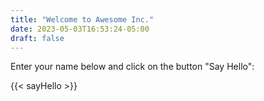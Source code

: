 ```yaml
---
title: "Welcome to Awesome Inc."
date: 2023-05-03T16:53:24-05:00
draft: false
---
```


Enter your name below and click on the button "Say Hello":

{{< sayHello >}}
